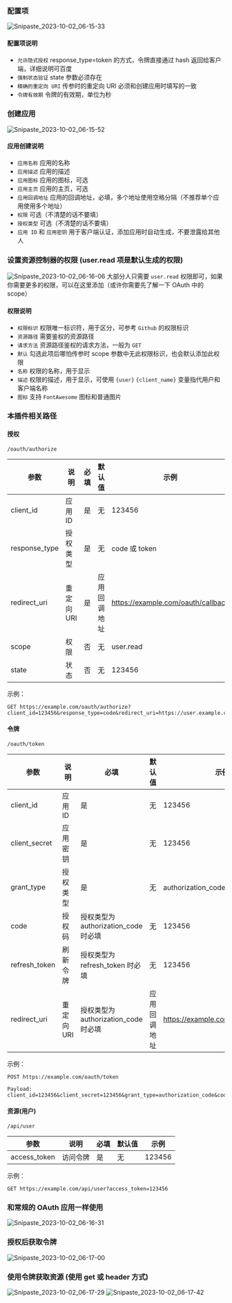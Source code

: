 ### 配置项
![Snipaste_2023-10-02_06-15-33](https://github.com/FoskyM/flarum-oauth-center/assets/39661663/0e8352bf-0aeb-4605-bd84-aaedf8cae0e8)
#### 配置项说明
- `允许隐式授权` response_type=token 的方式，令牌直接通过 hash 返回给客户端，详细说明可百度
- `强制状态验证` state 参数必须存在
- `精确的重定向 URI` 传参时的重定向 URI 必须和创建应用时填写的一致
- `令牌有效期` 令牌的有效期，单位为秒

### 创建应用
![Snipaste_2023-10-02_06-15-52](https://github.com/FoskyM/flarum-oauth-center/assets/39661663/e9879852-f4ec-4a04-9f81-58004692493c)
#### 应用创建说明
- `应用名称` 应用的名称
- `应用描述` 应用的描述
- `应用图标` 应用的图标，可选
- `应用主页` 应用的主页，可选
- `应用回调地址` 应用的回调地址，必填，多个地址使用空格分隔（不推荐单个应用使用多个地址）
- `权限` 可选（不清楚的话不要填）
- `授权类型` 可选（不清楚的话不要填）
- `应用 ID` 和 `应用密钥` 用于客户端认证，添加应用时自动生成，不要泄露给其他人

### 设置资源控制器的权限 (user.read 项是默认生成的权限)
![Snipaste_2023-10-02_06-16-06](https://github.com/FoskyM/flarum-oauth-center/assets/39661663/31648ad2-4326-47e0-9d26-c0e3b2f30f8d)
大部分人只需要 `user.read` 权限即可，如果你需要更多的权限，可以在这里添加（或许你需要先了解一下 OAuth 中的 scope）
#### 权限说明
- `权限标识` 权限唯一标识符，用于区分，可参考 `Github` 的权限标识
- `资源路径` 需要鉴权的资源路径
- `请求方法` 资源路径鉴权的请求方法，一般为 `GET`
- `默认` 勾选此项后哪怕传参时 scope 参数中无此权限标识，也会默认添加此权限
- `名称` 权限的名称，用于显示
- `描述` 权限的描述，用于显示，可使用 `{user}` `{client_name}` 变量指代用户和客户端名称
- `图标` 支持 `FontAwesome` 图标和普通图片

### 本插件相关路径
#### 授权
`/oauth/authorize`

| 参数 | 说明 | 必填 | 默认值 | 示例 |
| --- | --- | --- | --- | --- |
| client_id | 应用 ID | 是 | 无 | 123456 |
| response_type | 授权类型 | 是 | 无 | code 或 token |
| redirect_uri | 重定向 URI | 是 | 应用回调地址 | https://example.com/oauth/callback |
| scope | 权限 | 否 | 无 | user.read |
| state | 状态 | 否 | 无 | 123456 |

示例：
```
GET https://example.com/oauth/authorize?client_id=123456&response_type=code&redirect_uri=https://user.example.com/oauth/callback&scope=user.read&state=123456
```

#### 令牌
`/oauth/token`

| 参数 | 说明 | 必填 | 默认值 | 示例 |
| --- | --- | --- | --- | --- |
| client_id | 应用 ID | 是 | 无 | 123456 |
| client_secret | 应用密钥 | 是 | 无 | 123456 |
| grant_type | 授权类型 | 是 | 无 | authorization_code 或 refresh_token |
| code | 授权码 | 授权类型为 authorization_code 时必填 | 无 | 123456 |
| refresh_token | 刷新令牌 | 授权类型为 refresh_token 时必填 | 无 | 123456 |
| redirect_uri | 重定向 URI | 授权类型为 authorization_code 时必填 | 应用回调地址 | https://example.com/oauth/callback |

示例：

```
POST https://example.com/oauth/token

Payload: client_id=123456&client_secret=123456&grant_type=authorization_code&code=123456&redirect_uri=https://example.com/oauth/callback
```

#### 资源(用户)
`/api/user`

| 参数 | 说明 | 必填 | 默认值 | 示例 |
| --- | --- | --- | --- | --- |
| access_token | 访问令牌 | 是 | 无 | 123456 |

示例：

```
GET https://example.com/api/user?access_token=123456
```

### 和常规的 OAuth 应用一样使用
![Snipaste_2023-10-02_06-16-31](https://github.com/FoskyM/flarum-oauth-center/assets/39661663/1632672e-e631-41bc-b794-40428157b41c)

### 授权后获取令牌
![Snipaste_2023-10-02_06-17-00](https://github.com/FoskyM/flarum-oauth-center/assets/39661663/52f1b984-345b-4e09-8b8c-dcdf39712fb3)

### 使用令牌获取资源 (使用 get 或 header 方式)
![Snipaste_2023-10-02_06-17-29](https://github.com/FoskyM/flarum-oauth-center/assets/39661663/aa79ad3b-a480-4d09-9159-359be4518f4b)
![Snipaste_2023-10-02_06-17-42](https://github.com/FoskyM/flarum-oauth-center/assets/39661663/5054ac5b-da79-4db3-9703-94e10a1cde5f)
